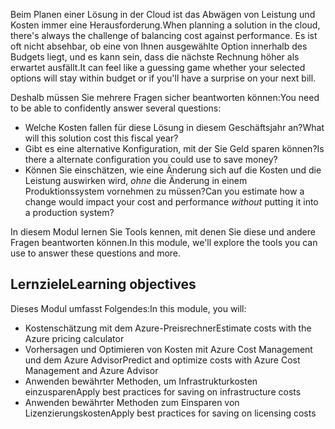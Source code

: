 <span data-ttu-id="6fda6-101">Beim Planen einer Lösung in der Cloud ist das Abwägen von Leistung und Kosten immer eine Herausforderung.</span><span class="sxs-lookup"><span data-stu-id="6fda6-101">When planning a solution in the cloud, there's always the challenge of balancing cost against performance.</span></span> <span data-ttu-id="6fda6-102">Es ist oft nicht absehbar, ob eine von Ihnen ausgewählte Option innerhalb des Budgets liegt, und es kann sein, dass die nächste Rechnung höher als erwartet ausfällt.</span><span class="sxs-lookup"><span data-stu-id="6fda6-102">It can feel like a guessing game whether your selected options will stay within budget or if you'll have a surprise on your next bill.</span></span>

<span data-ttu-id="6fda6-103">Deshalb müssen Sie mehrere Fragen sicher beantworten können:</span><span class="sxs-lookup"><span data-stu-id="6fda6-103">You need to be able to confidently answer several questions:</span></span>

- <span data-ttu-id="6fda6-104">Welche Kosten fallen für diese Lösung in diesem Geschäftsjahr an?</span><span class="sxs-lookup"><span data-stu-id="6fda6-104">What will this solution cost this fiscal year?</span></span>
- <span data-ttu-id="6fda6-105">Gibt es eine alternative Konfiguration, mit der Sie Geld sparen können?</span><span class="sxs-lookup"><span data-stu-id="6fda6-105">Is there a alternate configuration you could use to save money?</span></span>
- <span data-ttu-id="6fda6-106">Können Sie einschätzen, wie eine Änderung sich auf die Kosten und die Leistung auswirken wird, _ohne_ die Änderung in einem Produktionssystem vornehmen zu müssen?</span><span class="sxs-lookup"><span data-stu-id="6fda6-106">Can you estimate how a change would impact your cost and performance _without_ putting it into a production system?</span></span>

<span data-ttu-id="6fda6-107">In diesem Modul lernen Sie Tools kennen, mit denen Sie diese und andere Fragen beantworten können.</span><span class="sxs-lookup"><span data-stu-id="6fda6-107">In this module, we'll explore the tools you can use to answer these questions and more.</span></span>

## <a name="learning-objectives"></a><span data-ttu-id="6fda6-108">Lernziele</span><span class="sxs-lookup"><span data-stu-id="6fda6-108">Learning objectives</span></span>

<span data-ttu-id="6fda6-109">Dieses Modul umfasst Folgendes:</span><span class="sxs-lookup"><span data-stu-id="6fda6-109">In this module, you will:</span></span>

- <span data-ttu-id="6fda6-110">Kostenschätzung mit dem Azure-Preisrechner</span><span class="sxs-lookup"><span data-stu-id="6fda6-110">Estimate costs with the Azure pricing calculator</span></span>
- <span data-ttu-id="6fda6-111">Vorhersagen und Optimieren von Kosten mit Azure Cost Management und dem Azure Advisor</span><span class="sxs-lookup"><span data-stu-id="6fda6-111">Predict and optimize costs with Azure Cost Management and Azure Advisor</span></span>
- <span data-ttu-id="6fda6-112">Anwenden bewährter Methoden, um Infrastrukturkosten einzusparen</span><span class="sxs-lookup"><span data-stu-id="6fda6-112">Apply best practices for saving on infrastructure costs</span></span>
- <span data-ttu-id="6fda6-113">Anwenden bewährter Methoden zum Einsparen von Lizenzierungskosten</span><span class="sxs-lookup"><span data-stu-id="6fda6-113">Apply best practices for saving on licensing costs</span></span>
